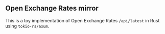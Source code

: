 Open Exchange Rates mirror
---
This is a toy implementation of Open Exchange Rates `/api/latest` in Rust using `tokio-rs/axum`.